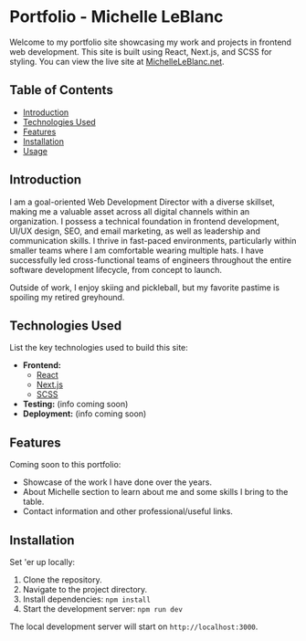 # Portfolio - Michelle LeBlanc

Welcome to my portfolio site showcasing my work and projects in frontend web development. This site is built using React, Next.js, and SCSS for styling. You can view the live site at [MichelleLeBlanc.net](http://michelleleblanc.net/).

## Table of Contents

- [Introduction](#introduction)
- [Technologies Used](#technologies-used)
- [Features](#features)
- [Installation](#installation)
- [Usage](#usage)


## Introduction

I am a goal-oriented Web Development Director with a diverse skillset, making me a valuable asset across all digital channels within an organization. I possess a technical foundation in frontend development, UI/UX design, SEO, and email marketing, as well as leadership and communication skills. I thrive in fast-paced environments, particularly within smaller teams where I am comfortable wearing multiple hats. I have successfully led cross-functional teams of engineers throughout the entire software development lifecycle, from concept to launch.

Outside of work, I enjoy skiing and pickleball, but my favorite pastime is spoiling my retired greyhound.

## Technologies Used

List the key technologies used to build this site:

*   **Frontend:**
    *   [React](https://reactjs.org/)
    *   [Next.js](https://nextjs.org/)
    *   [SCSS](https://sass-lang.com/)
*   **Testing:** (info coming soon)
*   **Deployment:** (info coming soon)

## Features

Coming soon to this portfolio:

*   Showcase of the work I have done over the years.
*   About Michelle section to learn about me and some skills I bring to the table.
*   Contact information and other professional/useful links.


## Installation

Set 'er up locally:

1.  Clone the repository.
2.  Navigate to the project directory.
3.  Install dependencies: `npm install`
4.  Start the development server: `npm run dev`

The local development server will start on `http://localhost:3000`.
